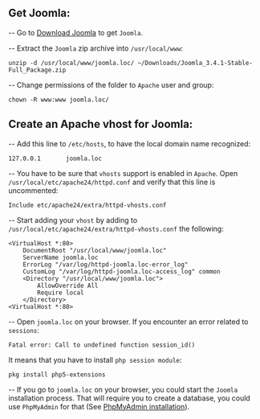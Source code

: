 ## Get Joomla:

-- Go to <a href="http://www.joomla.org/download.html" target="_blank">Download Joomla</a> to get `Joomla`.

-- Extract the `Joomla` zip archive into `/usr/local/www`:

    unzip -d /usr/local/www/joomla.loc/ ~/Downloads/Joomla_3.4.1-Stable-Full_Package.zip
    

<!--more-->

-- Change permissions of the folder to `Apache` user and group:

    chown -R www:www joomla.loc/
    

## Create an Apache vhost for Joomla:

-- Add this line to `/etc/hosts`, to have the local domain name recognized:

    127.0.0.1       joomla.loc
    

-- You have to be sure that `vhosts` support is enabled in `Apache`. Open `/usr/local/etc/apache24/httpd.conf` and verify that this line is uncommented:

    Include etc/apache24/extra/httpd-vhosts.conf
    

-- Start adding your `vhost` by adding to `/usr/local/etc/apache24/extra/httpd-vhosts.conf` the following:

    <VirtualHost *:80>
        DocumentRoot "/usr/local/www/joomla.loc"
        ServerName joomla.loc
        ErrorLog "/var/log/httpd-joomla.loc-error_log"
        CustomLog "/var/log/httpd-joomla.loc-access_log" common
        <Directory "/usr/local/www/joomla.loc">
            AllowOverride All
            Require local
        </Directory>
    <VirtualHost *:80>
    

-- Open `joomla.loc` on your browser. If you encounter an error related to `sessions`:

    Fatal error: Call to undefined function session_id()
    

It means that you have to install `php session module`:

    pkg install php5-extensions
    

-- If you go to `joomla.loc` on your browser, you could start the `Joomla` installation process. That will require you to create a database, you could use `PhpMyAdmin` for that (See <a href="/freebsd-install-apache-mysql-php-phpmyadmin" target="_blank">PhpMyAdmin installation</a>).
